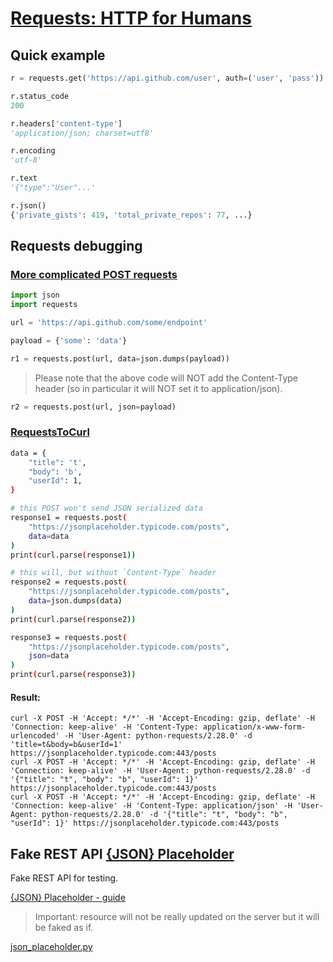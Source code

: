 # [Requests: HTTP for Humans]

## Quick example
```python
r = requests.get('https://api.github.com/user', auth=('user', 'pass'))

r.status_code
200

r.headers['content-type']
'application/json; charset=utf8'

r.encoding
'utf-8'

r.text
'{"type":"User"...'

r.json()
{'private_gists': 419, 'total_private_repos': 77, ...}
```

## Requests debugging

### [More complicated POST requests][]

```python
import json
import requests

url = 'https://api.github.com/some/endpoint'

payload = {'some': 'data'}

r1 = requests.post(url, data=json.dumps(payload))
```
> Please note that the above code will NOT add the Content-Type header (so in particular it will NOT set it to application/json).
```python
r2 = requests.post(url, json=payload)
```

### [RequestsToCurl][]

```bash
data = {
    "title": 't',
    "body": 'b',
    "userId": 1,
}

# this POST won't send JSON serialized data
response1 = requests.post(
    "https://jsonplaceholder.typicode.com/posts",
    data=data
)
print(curl.parse(response1))

# this will, but without `Content-Type` header
response2 = requests.post(
    "https://jsonplaceholder.typicode.com/posts",
    data=json.dumps(data)
)
print(curl.parse(response2))

response3 = requests.post(
    "https://jsonplaceholder.typicode.com/posts",
    json=data
)
print(curl.parse(response3))
```

#### Result:
```
curl -X POST -H 'Accept: */*' -H 'Accept-Encoding: gzip, deflate' -H 'Connection: keep-alive' -H 'Content-Type: application/x-www-form-urlencoded' -H 'User-Agent: python-requests/2.28.0' -d 'title=t&body=b&userId=1' https://jsonplaceholder.typicode.com:443/posts
curl -X POST -H 'Accept: */*' -H 'Accept-Encoding: gzip, deflate' -H 'Connection: keep-alive' -H 'User-Agent: python-requests/2.28.0' -d '{"title": "t", "body": "b", "userId": 1}' https://jsonplaceholder.typicode.com:443/posts
curl -X POST -H 'Accept: */*' -H 'Accept-Encoding: gzip, deflate' -H 'Connection: keep-alive' -H 'Content-Type: application/json' -H 'User-Agent: python-requests/2.28.0' -d '{"title": "t", "body": "b", "userId": 1}' https://jsonplaceholder.typicode.com:443/posts
```

## Fake REST API [{JSON} Placeholder][]

Fake REST API for testing.

[{JSON} Placeholder - guide][]
> Important: resource will not be really updated on the server but it will be faked as if.

[json_placeholder.py](json_placeholder.py)


[Requests: HTTP for Humans]: https://requests.readthedocs.io/en/latest/
[RequestsToCurl]: https://pypi.org/project/requests-to-curl/
[More complicated POST requests]: https://requests.readthedocs.io/en/latest/user/quickstart/#more-complicated-post-requests
[{JSON} Placeholder]: https://jsonplaceholder.typicode.com/
[{JSON} Placeholder - guide]: https://jsonplaceholder.typicode.com/guide/

